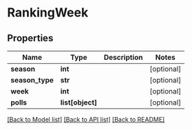 # RankingWeek

## Properties
Name | Type | Description | Notes
------------ | ------------- | ------------- | -------------
**season** | **int** |  | [optional] 
**season_type** | **str** |  | [optional] 
**week** | **int** |  | [optional] 
**polls** | **list[object]** |  | [optional] 

[[Back to Model list]](../README.md#documentation-for-models) [[Back to API list]](../README.md#documentation-for-api-endpoints) [[Back to README]](../README.md)


